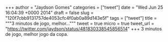 
+++
author = "Jaydson Gomes"
categories = ["tweet"]
date = "Wed Jun 25 16:04:39 +0000 2014"
draft = false
slug = "120f7cbb9131757de4053cfc4f0ab0a89d143e5f"
tags = ["tweet"]
title = """3 minutos de jogo, melhor..."""
tweet = true
micro = true
tweet_url = "https://twitter.com/jaydson/status/481830338545856514"
+++
3 minutos de jogo, melhor jogo da copa.
